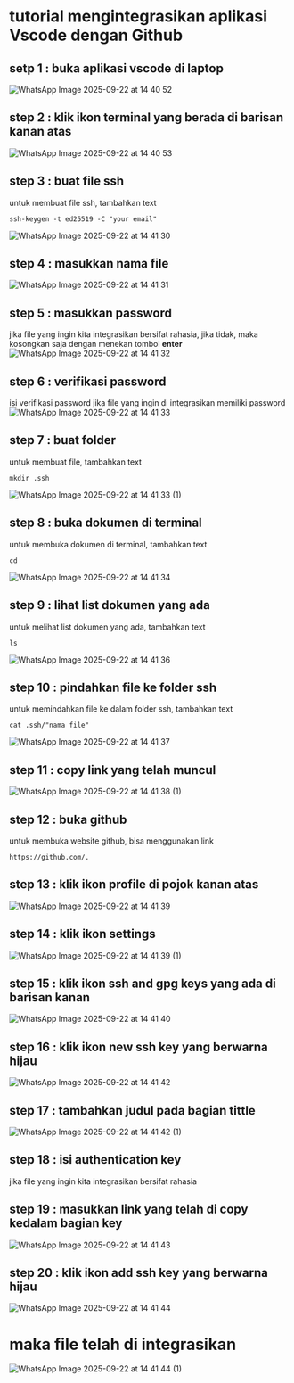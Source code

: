# tutorial mengintegrasikan aplikasi Vscode dengan Github

## setp 1 : buka aplikasi vscode di laptop
![WhatsApp Image 2025-09-22 at 14 40 52](https://github.com/user-attachments/assets/9c947bad-23dd-4411-895d-ac3a89283121)
## step 2 : klik ikon terminal yang berada di barisan kanan atas
![WhatsApp Image 2025-09-22 at 14 40 53](https://github.com/user-attachments/assets/b52cc72c-e3c2-4b21-9040-405bcc6f7f22)
## step 3 : buat file ssh
untuk membuat file ssh, tambahkan text
```
ssh-keygen -t ed25519 -C "your email"
```
![WhatsApp Image 2025-09-22 at 14 41 30](https://github.com/user-attachments/assets/4c1e90fe-84ef-4744-9575-3eddf5cef086)
## step 4 : masukkan nama file
![WhatsApp Image 2025-09-22 at 14 41 31](https://github.com/user-attachments/assets/c58cbb6a-f69f-4de4-9cc1-e31c280ce0ca)
## step 5 : masukkan password 
jika file yang ingin kita integrasikan bersifat rahasia, jika tidak, maka kosongkan saja dengan menekan tombol **enter**
![WhatsApp Image 2025-09-22 at 14 41 32](https://github.com/user-attachments/assets/dda0b7f8-c34f-4e35-9ca4-5c43873d28bc)
## step 6 : verifikasi password 
isi verifikasi password jika file yang ingin di integrasikan memiliki password
![WhatsApp Image 2025-09-22 at 14 41 33](https://github.com/user-attachments/assets/b180d68d-22b2-4530-8ae3-9afa603e9fa7)
## step 7 : buat folder
untuk membuat file, tambahkan text
```
mkdir .ssh
```
![WhatsApp Image 2025-09-22 at 14 41 33 (1)](https://github.com/user-attachments/assets/4706087b-5f7b-4b3e-9744-d277eb3f3504)
## step 8 : buka dokumen di terminal
untuk membuka dokumen di terminal, tambahkan text
```
cd
```
![WhatsApp Image 2025-09-22 at 14 41 34](https://github.com/user-attachments/assets/7c373fe6-8493-4009-ad27-945e8cde7ce1)
## step 9 : lihat list dokumen yang ada
untuk melihat list dokumen yang ada, tambahkan text
```
ls
```
![WhatsApp Image 2025-09-22 at 14 41 36](https://github.com/user-attachments/assets/408bdf5a-55d8-478f-aa95-95bbc6525eda)
## step 10 : pindahkan file ke folder ssh
untuk memindahkan file ke dalam folder ssh, tambahkan text
```
cat .ssh/"nama file"
```
![WhatsApp Image 2025-09-22 at 14 41 37](https://github.com/user-attachments/assets/b8ac8f9d-5dd0-4f5c-8d09-aa7ceea403c0)
## step 11 : copy link yang telah muncul
![WhatsApp Image 2025-09-22 at 14 41 38 (1)](https://github.com/user-attachments/assets/dceefc82-4e75-438f-bd78-8920e8c1dcac)
## step 12 : buka github
untuk membuka website github, bisa menggunakan link
```
https://github.com/.
```
## step 13 : klik ikon profile di pojok kanan atas
![WhatsApp Image 2025-09-22 at 14 41 39](https://github.com/user-attachments/assets/ea70a737-016c-43ac-a1bb-6345cf737588)
## step 14 : klik ikon settings
![WhatsApp Image 2025-09-22 at 14 41 39 (1)](https://github.com/user-attachments/assets/e41e2598-3c9b-41b9-a22e-e713d518a357)
## step 15 : klik ikon ssh and gpg keys yang ada di barisan kanan
![WhatsApp Image 2025-09-22 at 14 41 40](https://github.com/user-attachments/assets/aa363ecb-3d66-458b-8042-e4a7ae827977)
## step 16 : klik ikon new ssh key yang berwarna hijau
![WhatsApp Image 2025-09-22 at 14 41 42](https://github.com/user-attachments/assets/2384afb3-8fa4-48c7-95a3-b0de5ffec2a0)
## step 17 : tambahkan judul pada bagian tittle
![WhatsApp Image 2025-09-22 at 14 41 42 (1)](https://github.com/user-attachments/assets/12743888-7e1b-46e6-9d97-6e21fa803e91)
## step 18 : isi authentication key 
jika file yang ingin kita integrasikan bersifat rahasia
## step 19 : masukkan link yang telah di copy kedalam bagian key
![WhatsApp Image 2025-09-22 at 14 41 43](https://github.com/user-attachments/assets/3b6e6608-ce73-42ac-a937-95ffee29fbb0)
## step 20 : klik ikon add ssh key yang berwarna hijau
![WhatsApp Image 2025-09-22 at 14 41 44](https://github.com/user-attachments/assets/168724d9-0453-4902-8b4d-39d0fc3b5ded)
# maka file telah di integrasikan
![WhatsApp Image 2025-09-22 at 14 41 44 (1)](https://github.com/user-attachments/assets/072177f0-6f96-4f24-b6ab-f3e35c587e96)
